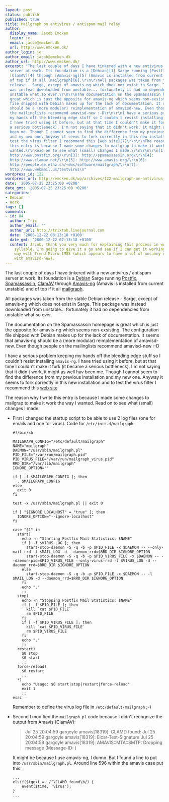 ```yaml
---
layout: post
status: publish
published: true
title: Mailgraph on antivirus / antispam mail relay
author:
  display_name: Jacob Emcken
  login: je
  email: jacob@emcken.dk
  url: http://www.emcken.dk/
author_login: je
author_email: jacob@emcken.dk
author_url: http://www.emcken.dk/
excerpt: "The last couple of days I have tinkered with a new antivirus / antispam
  server at work. Its foundation is a [Debian][1] Sarge running [Postfix][2],  [Spamassassin][3],
  [ClamAV][4] through [Amavis-ng][5] (Amavis is installed from current unstable) and
  of top if it all [mailgraph][6].\r\n\r\nAll packages was taken from the stable Debian
  release - Sarge, except of amavis-ng which does not exist in Sarge. This package
  was instead downloaded from unstable... fortunately it had no dependencies from
  unstable what so ever.\r\n\r\nThe documentation on the Spamassassin homepage is
  great which is just the opposite for amavis-ng which seems non-exsisting. The configuration
  file shipped with Debian makes up for the lack of documentation. It seems that amavis-ng
  should be a (more modular) reimplementation of amavisd-new. Even though people on
  the mailinglists recommend amavisd-new :-D\r\n\r\nI have a serious problem keeping
  my hands off the bleeding edge stuff so I couldn't resist installing `amavis-ng`.
  I have tried using it before, but at that time I couldn't make it fork (it became
  a serious bottleneck). I'm not saying that it didn't work, it might as well hav
  been me. Though I cannot seem to find the difference from my previous installation
  and my new one. Anyway it seems to fork correctly in this new installation and to
  test the virus filter I recommend this [web site][7]\r\n\r\nThe reason why I write
  this entry is because I made some changes to mailgrap to make it work the way I
  wanted.\r\nRead on to see what (small) changes I made.\r\n\r\n\r\n[1]: http://www.debian.org/\r\n[2]:
  http://www.postfix.org/\r\n[3]: http://spamassassin.org/\r\n[4]:
  http://www.clamav.net/\r\n[5]: http://www.amavis.org/\r\n[6]:
  http://people.ee.ethz.ch/~dws/software/mailgraph/\r\n[7]:
  http://www.webmail.us/testvirus\n"
wordpress_id: 122
wordpress_url: http://emcken.dk/wp/archives/122-mailgraph-on-antivirus-antispam-mail-relay.html
date: '2005-07-25 23:25:00 +0200'
date_gmt: '2005-07-25 23:25:00 +0200'
categories:
- Debian
- Work
tags: []
comments:
- id: 84
  author: Trix
  author_email: ''
  author_url: http://trixtah.livejournal.com
  date: '2006-12-22 08:13:18 +0100'
  date_gmt: '2006-12-22 07:13:18 +0100'
  content: Jacob, thank you very much for explaining this process in words of one
    syllable. I'm going to give it a go and see if I can get it working in a similar
    way with Trend Micro IMSS (which appears to have a lot of uncanny resemblances
    with amavisd-new).
---
```

The last couple of days I have tinkered with a new antivirus / antispam server at work. Its foundation is a [Debian][1] Sarge running [Postfix][2],  [Spamassassin][3], [ClamAV][4] through [Amavis-ng][5] (Amavis is installed from current unstable) and of top if it all [mailgraph][6].

All packages was taken from the stable Debian release - Sarge, except of amavis-ng which does not exist in Sarge. This package was instead downloaded from unstable... fortunately it had no dependencies from unstable what so ever.

The documentation on the Spamassassin homepage is great which is just the opposite for amavis-ng which seems non-exsisting. The configuration file shipped with Debian makes up for the lack of documentation. It seems that amavis-ng should be a (more modular) reimplementation of amavisd-new. Even though people on the mailinglists recommend amavisd-new :-D

I have a serious problem keeping my hands off the bleeding edge stuff so I couldn't resist installing `amavis-ng`. I have tried using it before, but at that time I couldn't make it fork (it became a serious bottleneck). I'm not saying that it didn't work, it might as well hav been me. Though I cannot seem to find the difference from my previous installation and my new one. Anyway it seems to fork correctly in this new installation and to test the virus filter I recommend this [web site][7]

The reason why I write this entry is because I made some changes to mailgrap to make it work the way I wanted.
Read on to see what (small) changes I made.

[1]: http://www.debian.org/
[2]: http://www.postfix.org/
[3]: http://spamassassin.org/
[4]: http://www.clamav.net/
[5]: http://www.amavis.org/
[6]: http://people.ee.ethz.ch/~dws/software/mailgraph/
[7]: http://www.webmail.us/testvirus
<a id="more"></a><a id="more-122"></a>
*   First I changed the startup script to be able to use 2 log files (one for emails and one for virus).
     Code for `/etc/init.d/mailgraph`:

        #!/bin/sh

        MAILGRAPH_CONFIG="/etc/default/mailgraph"
        NAME="mailgraph"
        DAEMON="/usr/sbin/mailgraph.pl"
        PID_FILE="/var/run/mailgraph.pid"
        PID_VIRUS_FILE="/var/run/mailgraph_virus.pid"
        RRD_DIR="/var/lib/mailgraph"
        IGNORE_OPTION=""

        if [ -f $MAILGRAPH_CONFIG ]; then
          . $MAILGRAPH_CONFIG
        else
          exit 0
        fi

        test -x /usr/sbin/mailgraph.pl || exit 0

        if [ "$IGNORE_LOCALHOST" = "true" ]; then
          IGNORE_OPTION="--ignore-localhost"
        fi

        case "$1" in
          start)
            echo -n "Starting Postfix Mail Statistics: $NAME"
            if [ -f $VIRUS_LOG ]; then
              start-stop-daemon -S -q -b -p $PID_FILE -x $DAEMON -- --only-mail-rrd -l $MAIL_LOG -d --daemon_rrd=$RRD_DIR $IGNORE_OPTION
              start-stop-daemon -S -q -b -p $PID_VIRUS_FILE -x $DAEMON -- --daemon-pid=$PID_VIRUS_FILE --only-virus-rrd -l $VIRUS_LOG -d --daemon_rrd=$RRD_DIR $IGNORE_OPTION
            else
              start-stop-daemon -S -q -b -p $PID_FILE -x $DAEMON -- -l $MAIL_LOG -d --daemon_rrd=$RRD_DIR $IGNORE_OPTION
            fi
            echo "."
            ;;
          stop)
            echo -n "Stopping Postfix Mail Statistics: $NAME"
            if [ -f $PID_FILE ]; then
              kill `cat $PID_FILE`
              rm $PID_FILE
            fi
            if [ -f $PID_VIRUS_FILE ]; then
              kill `cat $PID_VIRUS_FILE`
              rm $PID_VIRUS_FILE
            fi
            echo "."
            ;;
          restart)
            $0 stop
            $0 start
            ;;
          force-reload)
            $0 restart
            ;;
          *)
            echo "Usage: $0 start|stop|restart|force-reload"
            exit 1
            ;;
        esac

    Remember to define the virus log file in `/etc/default/mailgraph` ;-)

*   Second I modified the `mailgraph.pl` code because I didn't recognize the output from Amavis (ClamAV):

    > Jul 25 20:04:59 gargoyle amavis[18319]: CLAMD found:
    > Jul 25 20:04:59 gargoyle amavis[18319]:  Eicar-Test-Signature
    > Jul 25 20:04:59 gargoyle amavis[18319]: AMAVIS::MTA::SMTP: Dropping message (Message-ID: )

    It might be because I use amavis-ng, I dunno. But I found a line to put into `/usr/sbin/mailgraph.pl`. Around line 596 within the amavis case put this:

        ...
        elsif($tqext =~ /^\CLAMD found\b/) {
            event($time, 'virus');
        }
        ...

